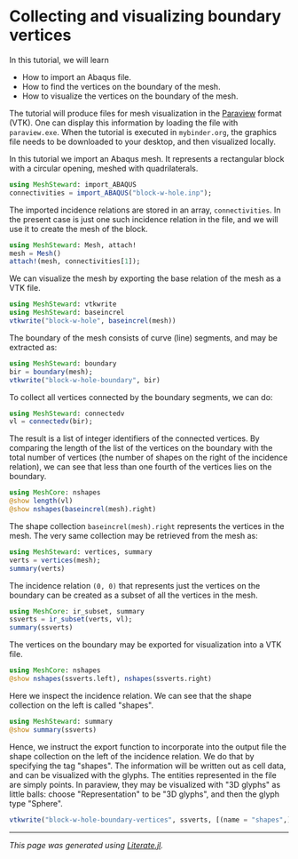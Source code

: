 # Collecting and visualizing boundary vertices

In this tutorial, we will learn

   -  How to import an Abaqus file.
   -  How to find the vertices on the boundary of the mesh.
   -  How to visualize the vertices on the boundary of the mesh.

The tutorial will produce files for mesh visualization in the
[Paraview](https://www.paraview.org/) format (VTK). One can display this
information by loading the file with `paraview.exe`. When the tutorial is
executed in `mybinder.org`, the graphics file needs to be downloaded to your
desktop, and then visualized locally.

In this tutorial we import an Abaqus mesh. It represents a rectangular block
with a circular opening, meshed with quadrilaterals.

```julia
using MeshSteward: import_ABAQUS
connectivities = import_ABAQUS("block-w-hole.inp");
```

The imported incidence relations are stored in an array, `connectivities`. In
the present case is just one such incidence relation in the file, and we will
use it to create the mesh of the block.

```julia
using MeshSteward: Mesh, attach!
mesh = Mesh()
attach!(mesh, connectivities[1]);
```

We can visualize the mesh by exporting the base relation of the mesh as a VTK
file.

```julia
using MeshSteward: vtkwrite
using MeshSteward: baseincrel
vtkwrite("block-w-hole", baseincrel(mesh))
```

The boundary of the mesh consists of curve (line) segments, and may be
extracted as:

```julia
using MeshSteward: boundary
bir = boundary(mesh);
vtkwrite("block-w-hole-boundary", bir)
```

To collect all vertices connected by the boundary segments, we can do:

```julia
using MeshSteward: connectedv
vl = connectedv(bir);
```

The result is a list of integer identifiers of the connected vertices. By
comparing the length of the list of the vertices on the boundary with the total
number of vertices (the number of shapes on the right of the incidence
relation), we can see that less than one fourth of the vertices lies on the
boundary.

```julia
using MeshCore: nshapes
@show length(vl)
@show nshapes(baseincrel(mesh).right)
```

The shape collection `baseincrel(mesh).right` represents the vertices in the
mesh. The very same collection may be retrieved from the mesh as:

```julia
using MeshSteward: vertices, summary
verts = vertices(mesh);
summary(verts)
```

The incidence relation `(0, 0)` that represents just the vertices on the
boundary can be created as a subset of all the vertices in the mesh.

```julia
using MeshCore: ir_subset, summary
ssverts = ir_subset(verts, vl);
summary(ssverts)
```

The vertices on the boundary may be exported for visualization into a VTK
file.

```julia
using MeshCore: nshapes
@show nshapes(ssverts.left), nshapes(ssverts.right)
```

Here we inspect the incidence relation. We can see that the shape collection on the left is called "shapes".

```julia
using MeshSteward: summary
@show summary(ssverts)
```

Hence, we instruct the export function to incorporate into the output file the
shape collection on the left of the incidence relation. We do that by
specifying the tag "shapes". The information will be written out as cell
data, and can be visualized with the glyphs. The entities represented in the
file are simply points. In paraview, they may be visualized with "3D glyphs"
as little balls: choose "Representation" to be "3D glyphs", and then the
glyph type "Sphere".

```julia
vtkwrite("block-w-hole-boundary-vertices", ssverts, [(name = "shapes",)])
```

---

*This page was generated using [Literate.jl](https://github.com/fredrikekre/Literate.jl).*

